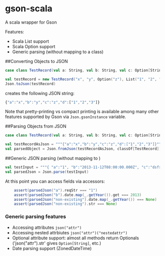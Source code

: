 # gson-scala
A scala wrapper for Gson

Features:
* Scala List support
* Scala Option support
* Generic parsing (without mapping to a class)

##Converting Objects to JSON

```scala
case class TestRecord(val a: String, val b: String, val c: Option[String], val d: List[String])

val testRecord = new TestRecord("x", "y", Option("z"), List("1", "2", "3"))
Json.toJson(testRecord)
```

creates the following JSON string:

```javascript
{"a":"x","b":"y","c":"z","d":["1","2","3"]}
```

Note that pretty-printing vs compact printing is available among many other features supported by Gson via `Json.gsonInstance` variable.

##Parsing Objects from JSON


```scala
case class TestRecord(val a: String, val b: String, val c: Option[String], val d: List[String])

val testRecordAsJson = """{"a":"x","b":"y","c":"z","d":["1","2","3"]}"""
val parsedObject = Json.fromJson(testRecordAsJson, classOf[TestRecord])
```

##Generic JSON parsing (without mapping to )

```scala
val testInput = """{ "a":"1", "b":"2013-11-12T08:00:00.000Z", "c":"dsfsfddsf"}"""
val parsedJson = Json.parse(testInput)
```

At this point you can access fields via accessors:

```scala
    assert(parsedJson("a").reqStr === "1")
    assert(parsedJson("b").date.map(_.getYear()).get === 2013)
    assert(parsedJson("non-existing").date.map(_.getYear()) === None)
    assert(parsedJson("non-existing").str === None)
```

### Generic parsing features
* Accessing attributes `json("attr")`
* Accessing nested attrbiutes `json("attr")("nestedattr")`
* Optional attribute support: almost all methods return Optionals ('json("attr").str' gives `Option[String]`, etc.)
* Date parsing support (ZonedDateTime)